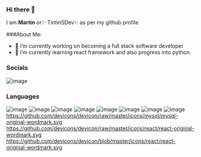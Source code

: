 ### Hi there 👋


I am **Martin**  or✨ TintinSDev✨ as per my github profile

###About Me:
- 🔭 I’m currently working on becoming a full stack software developer
- 🌱 I’m currently learning react framework and also progress into python.


### Socials
![image](https://github.com/TintinSDev/TinTinSDev/assets/69876670/99450d0d-02e2-406a-9a00-af25bcae25a7)



### Languages
![image](https://github.com/TintinSDev/TinTinSDev/assets/69876670/bfd44982-4f24-408b-852f-3f88bb95c9c8) ![image](https://github.com/TintinSDev/TinTinSDev/assets/69876670/26ebe0bf-8511-418b-bfba-76d6f52ade84) ![image](https://github.com/TintinSDev/TinTinSDev/assets/69876670/052f2cfd-e27b-43b4-b949-ffaea0ca7c6b) ![image](https://github.com/TintinSDev/TinTinSDev/assets/69876670/c8e6b70f-68f8-4405-9363-cb79208cd250) ![image](https://github.com/TintinSDev/TinTinSDev/assets/69876670/f63d6380-4f5e-499d-96c2-c40e88fa3936) ![image](https://github.com/TintinSDev/TinTinSDev/assets/69876670/491604b1-a1ca-467c-b019-e6bf6933a365) ![image](https://github.com/TintinSDev/TinTinSDev/assets/69876670/65b65335-f26c-411e-ad67-a2aba43d4941) ![image](https://github.com/TintinSDev/TinTinSDev/assets/69876670/159d89d2-7540-4271-964b-e03e93a5745d)  https://github.com/devicons/devicon/raw/master/icons/mysql/mysql-original-wordmark.svg  https://github.com/devicons/devicon/raw/master/icons/react/react-original-wordmark.svg https://github.com/devicons/devicon/blob/master/icons/react/react-original-wordmark.svg








